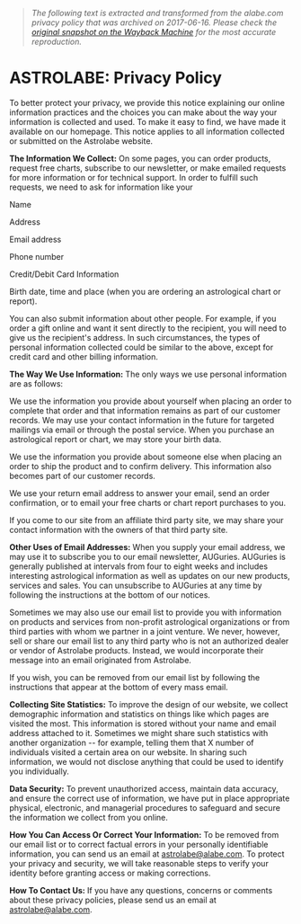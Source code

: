 > *The following text is extracted and transformed from the alabe.com privacy policy that was archived on 2017-06-16. Please check the [original snapshot on the Wayback Machine](https://web.archive.org/web/20170616204614id_/http%3A//alabe.com/privacy.html) for the most accurate reproduction.*

# ASTROLABE: Privacy Policy

To better protect your privacy, we provide this notice explaining our online information practices and the choices you can make about the way your information is collected and used. To make it easy to find, we have made it available on our homepage. This notice applies to all information collected or submitted on the Astrolabe website. 

**The Information We Collect:** On some pages, you can order products, request free charts, subscribe to our newsletter, or make emailed requests for more information or for technical support. In order to fulfill such requests, we need to ask for information like your   


Name  


Address  


Email address  


Phone number  


Credit/Debit Card Information  


Birth date, time and place (when you are ordering an astrological chart or report).   


You can also submit information about other people. For example, if you order a gift online and want it sent directly to the recipient, you will need to give us the recipient's address. In such circumstances, the types of personal information collected could be similar to the above, except for credit card and other billing information.

**The Way We Use Information:** The only ways we use personal information are as follows:  


We use the information you provide about yourself when placing an order to complete that order and that information remains as part of our customer records. We may use your contact information in the future for targeted mailings via email or through the postal service. When you purchase an astrological report or chart, we may store your birth data.   


We use the information you provide about someone else when placing an order to ship the product and to confirm delivery. This information also becomes part of our customer records.  


We use your return email address to answer your email, send an order confirmation, or to email your free charts or chart report purchases to you.  


If you come to our site from an affiliate third party site, we may share your contact information with the owners of that third party site.

**Other Uses of Email Addresses:** When you supply your email address, we may use it to subscribe you to our email newsletter, AUGuries. AUGuries is generally published at intervals from four to eight weeks and includes interesting astrological information as well as updates on our new products, services and sales. You can unsubscribe to AUGuries at any time by following the instructions at the bottom of our notices.   


Sometimes we may also use our email list to provide you with information on products and services from non-profit astrological organizations or from third parties with whom we partner in a joint venture. We never, however, sell or share our email list to any third party who is not an authorized dealer or vendor of Astrolabe products. Instead, we would incorporate their message into an email originated from Astrolabe.   


If you wish, you can be removed from our email list by following the instructions that appear at the bottom of every mass email. 

**Collecting Site Statistics:** To improve the design of our website, we collect demographic information and statistics on things like which pages are visited the most. This information is stored without your name and email address attached to it. Sometimes we might share such statistics with another organization -- for example, telling them that X number of individuals visited a certain area on our website. In sharing such information, we would not disclose anything that could be used to identify you individually. 

**Data Security:** To prevent unauthorized access, maintain data accuracy, and ensure the correct use of information, we have put in place appropriate physical, electronic, and managerial procedures to safeguard and secure the information we collect from you online.

**How You Can Access Or Correct Your Information:** To be removed from our email list or to correct factual errors in your personally identifiable information, you can send us an email at [astrolabe@alabe.com](mailto:astrolabe@alabe.com). To protect your privacy and security, we will take reasonable steps to verify your identity before granting access or making corrections.

**How To Contact Us:** If you have any questions, concerns or comments about these privacy policies, please send us an email at [astrolabe@alabe.com](mailto:astrolabe@alabe.com?subject=Privacy%20Policy).  


